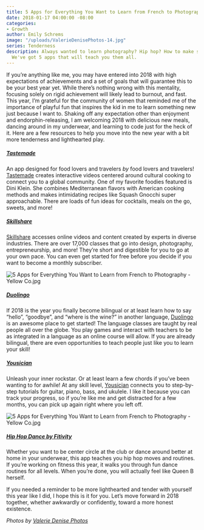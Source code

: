 ```yaml
---
title: 5 Apps for Everything You Want to Learn from French to Photography
date: 2018-01-17 04:00:00 -08:00
categories:
- Growth
author: Emily Schrems
image: "/uploads/ValerieDenisePhotos-14.jpg"
series: Tenderness
description: Always wanted to learn photography? Hip hop? How to make squash gnocchi?
  We've got 5 apps that will teach you them all.
---
```


If you’re anything like me, you may have entered into 2018 with high expectations of achievements and a set of goals that will guarantee this to be your best year yet. While there’s nothing wrong with this mentality, focusing solely on rigid achievement will likely lead to burnout, and fast. This year, I’m grateful for the community of women that reminded me of the importance of playful fun that inspires the kid in me to learn something new just because I want to. Shaking off any expectation other than enjoyment and endorphin-releasing, I am welcoming 2018 with delicious new meals, dancing around in my underwear, and learning to code just for the heck of it. Here are a few resources to help you move into the new year with a bit more tenderness and lighthearted play.

##### [Tastemade](https://www.tastemade.com/)

An app designed for food lovers and travelers *by* food lovers and travelers! [Tastemade](https://www.tastemade.com/) creates interactive videos centered around cultural cooking to connect you to a global community. One of my favorite foodies featured is Dini Klein. She combines Mediterranean flavors with American cooking methods and makes intimidating recipes like Squash Gnocchi super approachable. There are loads of fun ideas for cocktails, meals on the go, sweets, and more!

##### [Skillshare](https://www.skillshare.com/)

[Skillshare](https://www.skillshare.com/) accesses online videos and content created by experts in diverse industries. There are over 17,000 classes that go into design, photography, entrepreneurship, and more! They’re short and digestible for you to go at your own pace. You can even get started for free before you decide if you want to become a monthly subscriber.

![5 Apps for Everything You Want to Learn from French to Photography - Yellow Co.jpg](/uploads/ValerieDenisePhotos-44.jpg)

##### [Duolingo](https://www.duolingo.com/)

If 2018 is the year you finally become bilingual or at least learn how to say “hello”, “goodbye”, and “where is the wine?” in another language, [Duolingo](https://www.duolingo.com/) is an awesome place to get started! The language classes are taught by real people all over the globe. You play games and interact with teachers to be as integrated in a language as an online course will allow. If you are already bilingual, there are even opportunities to teach people just like you to learn your skill!

##### [Yousician](https://yousician.com/)

Unleash your inner rockstar. Or at least learn a few chords if you’ve been wanting to for awhile! At any skill level, [Yousician](https://yousician.com/) connects you to step-by-step tutorials for guitar, piano, bass, and ukulele. I like it because you can track your progress, so if you’re like me and get distracted for a few months, you can pick up again right where you left off.

![5 Apps for Everything You Want to Learn from French to Photography - Yellow Co.jpg](/uploads/ValerieDenisePhotos-15.jpg)

##### [Hip Hop Dance by F](https://itunes.apple.com/us/app/hip-hop-dance-volume-1/id988322696?mt=8)**[itivity ](https://itunes.apple.com/us/app/hip-hop-dance-volume-1/id988322696?mt=8)**

Whether you want to be center circle at the club or dance around better at home in your underwear, this app teaches you hip hop moves and routines. If you’re working on fitness this year, it walks you through fun dance routines for all levels. When you’re done, you will actually feel like Queen B herself.

If you needed a reminder to be more lighthearted and tender with yourself this year like I did, I hope this is it for you. Let’s move forward in 2018 together, whether awkwardly or confidently, toward a more honest existence.

_Photos by [Valerie Denise Photos](http://www.valeriedenisephotos.com/)_